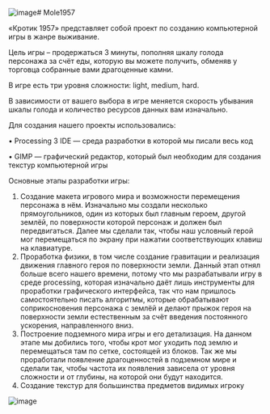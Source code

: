 ![image](https://github.com/user-attachments/assets/fb3fbfc6-5911-46b9-873f-ac2834fb5847)# Mole1957

«Кротик 1957» представляет собой проект по созданию компьютерной игры в жанре выживание. 

Цель игры – продержаться 3 минуты, пополняя шкалу голода персонажа за счёт еды, которую вы можете получить, обменяв у торговца собранные вами драгоценные камни.

В игре есть три уровня сложности: light, medium, hard. 

В зависимости от вашего выбора в игре меняется скорость убывания шкалы голода и количество ресурсов данных вам изначально.

Для создания нашего проекты использовались:

•	Processing 3 IDE — среда разработки в которой мы писали весь код 

•	GIMP — графический редактор, который был необходим для создания текстур компьютерной игры

Основные этапы разработки игры:
1. Создание макета игрового мира и возможности перемещения персонажа в нём.
Изначально мы создали несколько прямоугольников, один из которых был главным героем, другой землёй, по поверхности которой персонаж и должен был передвигаться. Далее мы сделали так, чтобы наш условный герой мог перемещаться по экрану при нажатии соответствующих клавиш на клавиатуре.
2. Проработка физики, в том числе создание гравитации и реализация движения главного героя по поверхности земли.
Данный этап отнял больше всего нашего времени, потому что мы разрабатывали игру в среде processing, которая изначально даёт лишь инструменты для проработки графического интерфейса, так что нам пришлось самостоятельно писать алгоритмы, которые обрабатывают соприкосновения персонажа с землёй и делают прыжок героя на поверхности земли естественным за счёт введения постоянного ускорения, направленного вниз.
3. Построение подземного мира игры и его детализация.
На данном этапе мы добились того, чтобы крот мог уходить под землю и перемещаться там по сетке, состоящей из блоков. Так же мы проработали появление драгоценностей в подземном мире и сделали так, чтобы частота их появления зависела от уровня сложности и от глубины, на которой они будут находится.
4. Создание текстур для большинства предметов видимых игроку

![image](https://github.com/user-attachments/assets/68353550-3647-48da-8d1d-e4d58a1214a5)

